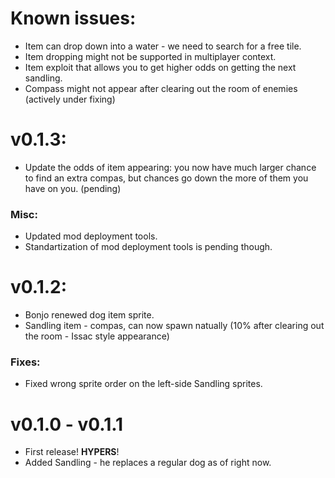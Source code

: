 # Known issues:
- Item can drop down into a water - we need to search for a free tile.
- Item dropping might not be supported in multiplayer context.
- Item exploit that allows you to get higher odds on getting the next sandling.
- Compass might not appear after clearing out the room of enemies (actively under fixing)

# v0.1.3:
- Update the odds of item appearing: you now have much larger chance to find an extra compas, but chances go down the more of them you have on you. (pending)

### Misc:
- Updated mod deployment tools.
- Standartization of mod deployment tools is pending though.

# v0.1.2:
- Bonjo renewed dog item sprite.
- Sandling item - compas, can now spawn natually (10% after clearing out the room - Issac style appearance)

### Fixes:
- Fixed wrong sprite order on the left-side Sandling sprites.

# v0.1.0 - v0.1.1
- First release! **HYPERS**!
- Added Sandling - he replaces a regular dog as of right now.